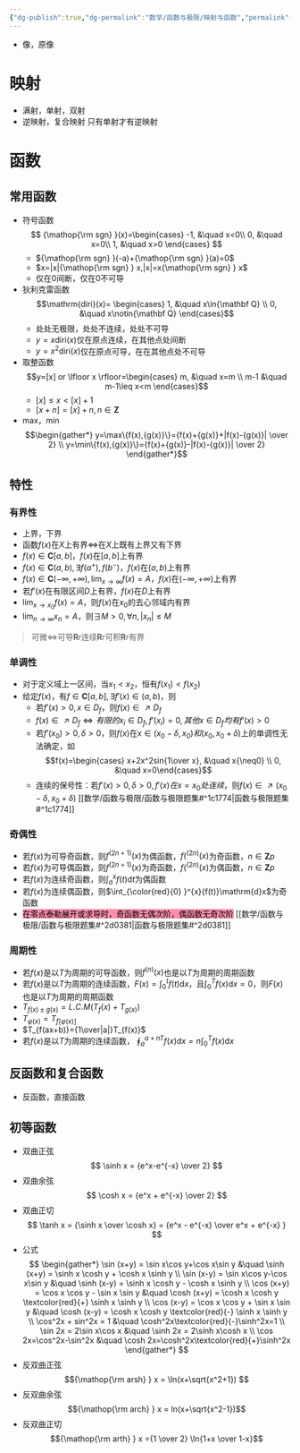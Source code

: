 ```yaml
---
{"dg-publish":true,"dg-permalink":"数学/函数与极限/映射与函数","permalink":"/数学/函数与极限/映射与函数/","dgHomeLink":true,"dgPassFrontmatter":false}
---
```



- 像，原像
# 映射
- 满射，单射，双射
- 逆映射，复合映射
	只有单射才有逆映射

# 函数

## 常用函数
- 符号函数$$ {\mathop{\rm sgn} }(x)=\begin{cases} -1, &\quad x<0\\ 0, &\quad x=0\\ 1, &\quad x>0 \end{cases} $$
	- ${\mathop{\rm sgn} }(-a)+{\mathop{\rm sgn} }(a)=0$
	- $x=|x|{\mathop{\rm sgn} } x,|x|=x{\mathop{\rm sgn} } x$
	- 仅在0间断，仅在0不可导
- 狄利克雷函数$$\mathrm{diri}(x)=
\begin{cases}
1, &\quad x\in{\mathbf Q}
\\
0, &\quad x\notin{\mathbf Q}
\end{cases}$$
	- 处处无极限，处处不连续，处处不可导
	- $y=x\mathrm{diri}(x)$仅在原点连续，在其他点处间断
	- $y=x^2\mathrm{diri}(x)$仅在原点可导，在在其他点处不可导
- 取整函数$$y=[x] or \lfloor x \rfloor=\begin{cases} m, &\quad x=m \\ m-1 &\quad m-1\leq x<m \end{cases}$$
	- $[x]\leq x<[x]+1$
	- $[x+n]=[x]+n, n\in{\mathbf Z}$
- max，min$$\begin{gather*} y=\max\{f(x),{g(x)}\}={f(x)+{g(x)}+|f(x)-{g(x)}| \over 2} \\ y=\min\{f(x),{g(x)}\}={f(x)+{g(x)}-|f(x)-{g(x)}| \over 2} \end{gather*}$$
## 特性

### 有界性
- 上界，下界
- 函数$f(x)$在$X$上有界$\Leftrightarrow$在$X$上既有上界又有下界
- $f(x)\in{\mathbf C}[a,b]$，$f(x)$在$[a,b]$上有界
- $f(x)\in{\mathbf C}(a,b),\exists f(a^+),f(b^-)$，$f(x)$在$(a,b)$上有界
- $f(x)\in{\mathbf C}(-\infty,+\infty),{ {\lim_{x\rightarrow\infty} } }f(x)=A$，$f(x)$在$(-\infty,+\infty)$上有界
- 若$f'(x)$在有限区间$D$上有界，$f(x)$在$D$上有界
- $\lim_{x\to{x_0} }f(x)=A$，则$f(x)$在$x_0$的去心邻域内有界
- $\lim_{n\rightarrow\infty}x_n=A$，则$\exists M>0,\forall n, |x_n|\leq M$

> 可微$\Leftrightarrow$可导${\mathbf R}r$连续${\mathbf R}r$可积${\mathbf R}r$有界

### 单调性
- 对于定义域上一区间，当$x_1<x_2$，恒有$f(x_1)<f(x_2)$
- 给定$f(x)$，有$f\in\mathbf{C}[a,b],\exists f'(x)\in(a,b)$，则
	- 若$f'(x)>0,x\in{D_f}$，则$f(x)\in\nearrow{D_f}$
	-  $f(x)\in\nearrow{D_f}\Leftrightarrow 有限的x_i\in{D_f},f'(x_i)=0,其他x\in{D_f} 均有f'(x)>0$
	- 若$f'(x_{0})>0,\delta>0$，则$f(x)$在$x\in(x_0-\delta,x_0)和(x_0,x_0+\delta)$上的单调性无法确定，如$$f(x)=\begin{cases} x+2x^2sin{1\over x}, &\quad x{\neq0} \\ 0, &\quad x=0\end{cases}$$
	- 连续的保号性：若$f'(x)>0,\delta>0,f'(x) 在x=x_0处连续$，则$f(x)\in\nearrow(x_0-\delta,x_0+\delta)$ [[数学/函数与极限/函数与极限题集#^1c1774|函数与极限题集#^1c1774]]

### 奇偶性
- 若$f(x)$为可导奇函数，则$f^{(2n+1)}(x)$为偶函数，$f(^{(2n)}(x)$为奇函数，$n\in{\mathbf Z}p$
- 若$f(x)$为可导偶函数，则$f^{(2n+1)}(x)$为奇函数，$f(^{(2n)}(x)$为偶函数，$n\in{\mathbf Z}p$
- 若$f(x)$为连续奇函数，则$\int_{a}^{x}{f(t)\mathrm{d}t}$为偶函数
- 若$f(x)$为连续偶函数，则$\int_{\color{red}{0} }^{x}{f(t)}\mathrm{d}x$为奇函数
- <mark style="background: #FF5582A6;">在零点泰勒展开或求导时，奇函数无偶次阶，偶函数无奇次阶</mark> [[数学/函数与极限/函数与极限题集#^2d0381|函数与极限题集#^2d0381]]

### 周期性
- 若$f(x)$是以$T$为周期的可导函数，则$f^{(n)}(x)$也是以$T$为周期的周期函数
- 若$f(x)$是以$T$为周期的连续函数，$F(x)=\int_{0}^{t}{f(t)}\mathrm{d}x$，且$\int_{0}^{T}f(x)\mathrm{d}x=0$，则$F(x)$也是以$T$为周期的周期函数
- $T_{f(x)\pm{g(x)} } = L.C.M(T_f(x)+T_{g(x)})$
- $T_{\varphi(x)}=T_{f[\varphi(x)]}$
- $T_{f(ax+b)}={1\over|a|}T_{f(x)}$
- 若$f(x)$是以$T$为周期的连续函数， $\intx_{a}^{a+nT}{f(x)}\mathrm{d}x=n\int_{0}^{T}{f(x)}\mathrm{d}x$

## 反函数和复合函数
- 反函数，直接函数

## 初等函数
- 双曲正弦
$$ \sinh x = {e^x-e^{-x} \over 2} $$
- 双曲余弦
$$ \cosh x = {e^x + e^{-x} \over 2} $$
- 双曲正切
$$ \tanh x = {\sinh x \over \cosh x} = {e^x - e^{-x} \over e^x + e^{-x} } $$
- 公式
$$
\begin{gather*}
\sin (x+y) = \sin x\cos y+\cos x\sin y 
&\quad 
\sinh (x+y) = \sinh x \cosh y + \cosh x \sinh y
\\
\sin (x-y) = \sin x\cos y-\cos x\sin y
&\quad
\sinh (x-y) = \sinh x \cosh y - \cosh x \sinh y
\\
\cos (x+y) = \cos x \cos y - \sin x \sin y
&\quad
\cosh (x+y) = \cosh x \cosh y \textcolor{red}{+} \sinh x \sinh y
\\
\cos (x-y) = \cos x \cos y + \sin x \sin y
&\quad
\cosh (x-y) = \cosh x \cosh y \textcolor{red}{-} \sinh x \sinh y
\\
\cos^2x + sin^2x = 1
&\quad
\cosh^2x\textcolor{red}{-}\sinh^2x=1
\\
\sin 2x = 2\sin x\cos x
&\quad
\sinh 2x = 2\sinh x\cosh x
\\
\cos 2x=\cos^2x-\sin^2x
&\quad
\cosh 2x=\cosh^2x\textcolor{red}{+}\sinh^2x
\end{gather*}
$$
- 反双曲正弦
$${\mathop{\rm arsh} } x = \ln(x+\sqrt{x^2+1})
$$
- 反双曲余弦
$${\mathop{\rm arch} } x = ln(x+\sqrt{x^2-1})$$
- 反双曲正切
$${\mathop{\rm arth} } x ={1 \over 2} \ln{1+x \over 1-x}$$
